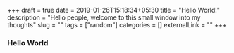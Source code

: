 +++ 
draft = true
date = 2019-01-26T15:18:34+05:30
title = "Hello World!"
description = "Hello people, welcome to this small window into my thoughts"
slug = "" 
tags = ["random"]
categories = []
externalLink = ""
+++

### Hello World
